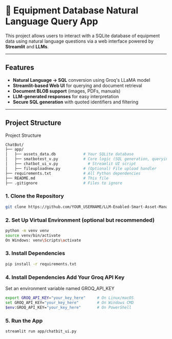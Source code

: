 # 🧠 Equipment Database Natural Language Query App

This project allows users to interact with a SQLite database of equipment data using natural language questions via a web interface powered by **Streamlit** and **LLMs**.

---

##  Features

- **Natural Language → SQL** conversion using Groq's LLaMA model
- **Streamlit-based Web UI** for querying and document retrieval
- **Document BLOB support** (images, PDFs, manuals)
- **LLM-generated responses** for easy interpretation
- **Secure SQL generation** with quoted identifiers and filtering

---

##  Project Structure

Project Structure

```bash
ChatBot/
├── app/
│   ├── assets_data.db            # Your SQLite database
│   ├── smatbotest_v.py           # Core logic (SQL generation, querying, LLMs)
│   ├── chatbot_ui_v.py             # Streamlit UI script
│   ├── fileuploadnew.py          # (Optional) File upload handler
├── requirements.txt              # All Python dependencies
├── README.md                     # This file
├── .gitignore                    # Files to ignore
```

### 1. Clone the Repository

```bash
git clone https://github.com/YOUR_USERNAME/LLM-Enabled-Smart-Asset-Management.git
```

### 2. Set Up Virtual Environment (optional but recommended)
```bash
python -m venv venv
source venv/bin/activate
On Windows: venv\Scripts\activate
```
### 3. Install Dependencies
```bash
pip install -r requirements.txt
```
### 4. Install Dependencies Add Your Groq API Key

Set an environment variable named GROQ_API_KEY

```bash
export GROQ_API_KEY="your_key_here"     # On Linux/macOS
set GROQ_API_KEY="your_key_here"        # On Windows CMD
$env:GROQ_API_KEY="your_key_here"       # On PowerShell
```

### 5. Run the App
```bash
streamlit run app/chatbit_ui.py
```
